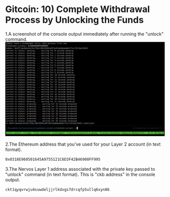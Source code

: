 # Gitcoin: 10) Complete Withdrawal Process by Unlocking the Funds

1.A screenshot of the console output immediately after running the "unlock" command.
![unlock](task-10.PNG)

2.The Ethereum address that you've used for your Layer 2 account (in text format).
```sh
0x0318E960501645A9755121C6D3F42B46900FF995
```

3.The Nervos Layer 1 address associated with the private key passed to "unlock" command (in text format). This is "ckb address" in the console output.
```sh
ckt1qyqvrwju4suwdeljjrlkdvgs7drcqfp5ullq6xyn86
```

